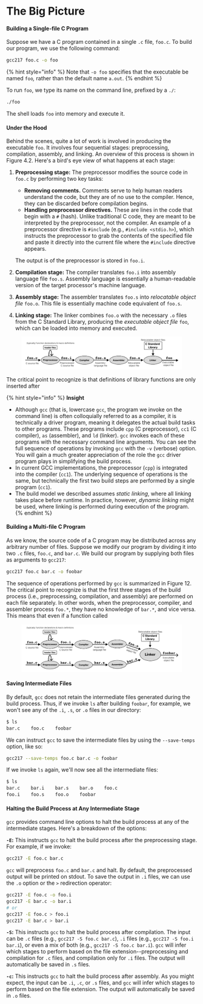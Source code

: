 # The Big Picture

#### Building a Single-file C Program

Suppose we have a C program contained in a single `.c` file, `foo.c`. To build our program, we use the following command:

```bash
gcc217 foo.c -o foo
```

{% hint style="info" %}
Note that `-o foo` specifies that the executable be named `foo`_,_ rather than the default name `a.out`.
{% endhint %}

To run `foo`, we type its name on the command line, prefixed by a `./`:

```bash
./foo
```

The shell loads `foo` into memory and execute it.&#x20;

#### Under the Hood

Behind the scenes, quite a lot of work is involved in producing the executable `foo`. It involves four sequential stages: preprocessing, compilation, assembly, and linking. An overview of this process is shown in Figure 4.2. Here's a bird's eye view of what happens at each stage:

1.  **Preprocessing stage:** The preprocessor modifies the source code in `foo.c` by performing two key tasks:

    * **Removing comments.** Comments serve to help human readers understand the code, but they are of no use to the compiler. Hence, they can be discarded before compilation begins.
    * **Handling preprocessor directives.** These are lines in the code that begin with a `#` (hash). Unlike traditional C code, they are meant to be interpreted by the preprocessor, not the compiler. An example of a preprocessor directive is `#include` (e.g., `#include <stdio.h>`), which instructs the preprocessor to grab the contents of the specified file and paste it directly into the current file where the `#include` directive appears.

    The output is of the preprocessor is stored in `foo.i`.
2. **Compilation stage:** The compiler translates `foo.i`  into assembly language file `foo.s`. Assembly language is essentially a human-readable version of the target processor's machine language.
3. **Assembly stage:** The assembler translates `foo.s` into _relocatable object file_ `foo.o`. This file is essentially machine code equivalent of `foo.s`. &#x20;
4. **Linking stage:** The linker combines `foo.o` with the necessary `.o` files from the C Standard Library, producing the _executable object file_ `foo`, which can be loaded into memory and executed.

<figure><img src="../../.gitbook/assets/Frame 27 (4).png" alt=""><figcaption></figcaption></figure>

The critical point to recognize is that definitions of library functions are only inserted after&#x20;

{% hint style="info" %}
**Insight**

* Although `gcc` (that is, lowercase `gcc`, the program we invoke on the command line) is often colloquially referred to as a compiler, it is technically a driver program, meaning it delegates the actual build tasks to other programs. These programs include `cpp` (C preprocessor), `cc1` (C compiler), `as` (assembler), and `ld` (linker). `gcc` invokes each of these programs with the necessary command line arguments. You can see the full sequence of operations by invoking `gcc` with the `-v` (verbose) option. You will gain a much greater appreciation of the role the `gcc` driver program plays in simplifying the build process.
* In current GCC implementations, the preprocessor (`cpp`) is integrated into the compiler (`cc1`). The underlying sequence of operations is the same, but technically the first two build steps are performed by a single program (`cc1`).
* The build model we described assumes _static linking_, where all linking takes place before runtime. In practice, however, _dynamic linking_ might be used, where linking is performed during execution of the program.
{% endhint %}

#### Building a Multi-file C Program

As we know, the source code of a C program may be distributed across any arbitrary number of files.   Suppose we modify our program by dividing it into two `.c` files, `foo.c`, and `bar.c`. We build our program by supplying both files as arguments to `gcc217`:&#x20;

```bash
gcc217 foo.c bar.c -o foobar
```

The sequence of operations performed by `gcc` is summarized in Figure 12. The critical point to recognize is that the first three stages of the build process (i.e., preprocessing, compilation, and assembly) are performed on each file separately. In other words, when the preprocessor, compiler, and assembler process `foo.*`, they have no knowledge of `bar.*`, and vice versa.  This means that even if a function called&#x20;

<figure><img src="../../.gitbook/assets/Frame 27 (3).png" alt=""><figcaption></figcaption></figure>

#### Saving Intermediate Files

By default, `gcc` does not retain the intermediate files generated during the build process. Thus, if we invoke `ls` after building `foobar`, for example, we won't see any of the `.i`, `.s`, or `.o` files in our directory:

```bash
$ ls
bar.c    foo.c    foobar
```

We can instruct `gcc` to save the intermediate files by using the `--save-temps` option, like so:

```bash
gcc217 --save-temps foo.c bar.c -o foobar
```

If we invoke `ls` again, we'll now see all the intermediate files:

```bash
$ ls
bar.c    bar.i    bar.s    bar.o    foo.c    
foo.i    foo.s    foo.o    foobar   
```

#### Halting the Build Process at Any Intermediate Stage

`gcc` provides command line options to halt the build process at any of the intermediate stages. Here's a breakdown of the options:

**`-E`:** This instructs `gcc` to halt the build process after the preprocessing stage. For example, if we invoke:

```bash
gcc217 -E foo.c bar.c
```

`gcc` will preprocess `foo.c` and `bar.c` and halt. By default, the preprocessed output will be printed on stdout. To save the output in `.i` files, we can use the `.o` option or the `>` redirection operator:

```bash
gcc217 -E foo.c -o foo.i
gcc217 -E bar.c -o bar.i
# or
gcc217 -E foo.c > foo.i
gcc217 -E bar.c > bar.i
```

**`-S`:** This instructs `gcc` to halt the build process after compilation. The input can be `.c` files (e.g., `gcc217 -S foo.c bar.c`), `.i` files (e.g., `gcc217 -S foo.i bar.i`), or even a mix of both (e.g., `gcc217 -S foo.c bar.i`). `gcc` will infer which stages to perform based on the file extension--preprocessing and compilation for `.c` files, and compilation only for `.i` files. The output will automatically be saved in `.s` files.

**`-c`:** This instructs `gcc` to halt the build process after assembly. As you might expect, the input can be `.i`, `.c`, or `.s` files, and `gcc` will infer which stages to perform based on the file extension. The output will automatically be saved in `.o` files.
